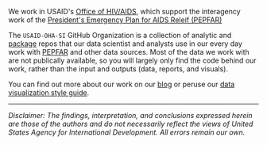 We work in USAID's [Office of HIV/AIDS](https://www.usaid.gov/global-health/health-areas/hiv-and-aids), which support the interagency work of the [President's Emergency Plan for AIDS Releif (PEPFAR)](https://www.state.gov/pepfar/)

The `USAID-OHA-SI` GitHub Organization is a collection of analytic and [package](https://usaid-oha-si.github.io/tools/) repos that our data scientist and analysts use in our every day work with [PEPFAR](https://data.pepfar.gov/) and other data sources. Most of the data we work with are not publically available, so you will largely only find the code behind our work, rather than the input and outputs (data, reports, and visuals). 

You can find out more about our work on our [blog](https://usaid-oha-si.github.io/learn/) or peruse our [data visualization style guide](https://issuu.com/achafetz/docs/oha_styleguide).

---
*Disclaimer: The findings, interpretation, and conclusions expressed herein are those of the authors and do not necessarily reflect the views of United States Agency for International Development. All errors remain our own.*
